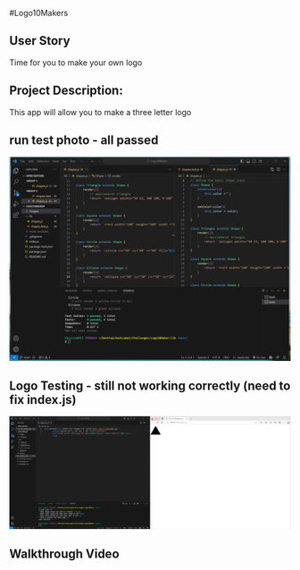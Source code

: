 #Logo10Makers

## User Story
Time for you to make your own logo

## Project Description:
This app will allow you to make a three letter logo


## run test photo - all passed
![testing](images/test.png)

## Logo Testing - still not working correctly (need to fix index.js)
![login](images/testinglogo.png)

## Walkthrough Video

